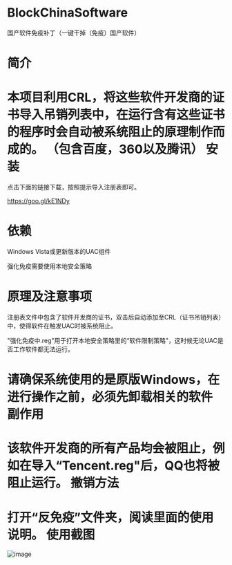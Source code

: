 BlockChinaSoftware
=====================

国产软件免疫补丁（一键干掉（免疫）国产软件）

简介
=====================
本项目利用CRL，将这些软件开发商的证书导入吊销列表中，在运行含有这些证书的程序时会自动被系统阻止的原理制作而成的。
（包含百度，360以及腾讯）
 安装
=====================
点击下面的链接下载，按照提示导入注册表即可。

https://goo.gl/kE1NDy

依赖
====================
Windows Vista或更新版本的UAC组件

强化免疫需要使用本地安全策略

原理及注意事项
===========================================
注册表文件中包含了软件开发商的证书，双击后自动添加至CRL（证书吊销列表）中，使得软件在触发UAC时被系统阻止。

"强化免疫中.reg"用于打开本地安全策略里的“软件限制策略"，这时候无论UAC是否工作软件都无法运行。

请确保系统使用的是原版Windows，在进行操作之前，必须先卸载相关的软件
副作用
==========================================
该软件开发商的所有产品均会被阻止，例如在导入“Tencent.reg"后，QQ也将被阻止运行。
撤销方法
=========================================
打开“反免疫”文件夹，阅读里面的使用说明。
 使用截图
=========================================
![image](https://raw.githubusercontent.com/SCFWSE/BlockChinaSoftware/master/Screenshot.JPG)
